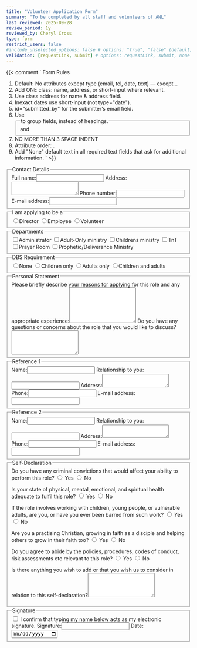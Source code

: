 ```yaml
---
title: "Volunteer Application Form"
summary: "To be completed by all staff and volunteers of ANL"
last_reviewed: 2025-09-28
review_period: 1y
reviewed_by: Cheryl Cross
type: form
restrict_users: false
#include_unselected_options: false # options: "true", "false" (default)
validation: [requestLink, submit] # options: requestLink, submit, none (default)
---
```


{{< comment `
Form Rules
1. Default: No attributes except type (email, tel, date, text) — except...
2. Add ONE class: name, address, or short-input where relevant.
3. Use class address for name & address field.
4. Inexact dates use short-input (not type="date").
5. id="submitted_by" for the submitter’s email field.
6. Use <fieldset> and <legend> to group fields, instead of headings.
7. NO MORE THAN 3 SPACE INDENT
8. Attribute order: <required> <id> <class> <type> .
9. Add "None" default text in all required text fields that ask for additional information.
` >}}

<fieldset>
   <legend>Contact Details</legend>
   <label>Full name:<input required class="name" type="text"></label>
   <label>Address:<textarea required class="address" rows="2"></textarea></label>
   <label>Phone number:<input required type="tel"></label>
   <label>E-mail address:<input required id="submitted_by" type="email"></label>
</fieldset>

<fieldset>
   <legend>I am applying to be a</legend>
   <label><input required type="radio">Director</label>
   <label><input type="radio">Employee</label>
   <label><input type="radio">Volunteer</label>
</fieldset>

<fieldset>
   <legend>Departments</legend>
   <label><input type="checkbox">Administrator</label>
   <label><input type="checkbox">Adult-Only ministry</label>
   <label><input type="checkbox">Childrens ministry</label>
   <label><input type="checkbox">TnT</label>
   <label><input type="checkbox">Prayer Room</label>
   <label><input type="checkbox">Prophetic/Deliverance Ministry</label>
</fieldset>
   
<fieldset>   
   <legend>DBS Requirement</legend>
   <label><input required type="radio">None</label>
   <label><input type="radio">Children only</label>
   <label><input type="radio">Adults only</label>
   <label><input type="radio">Children and adults</label>
</fieldset>

<fieldset>
   <legend>Personal Statement</legend>
   <label>Please briefly describe your reasons for applying for this role and any appropriate experience:<textarea required rows="6"></textarea></label>
   <label>Do you have any questions or concerns about the role that you would like to discuss?<textarea rows="4"></textarea></label>
</fieldset>

<fieldset>
   <legend>Reference 1</legend>
   <label>Name:<input required class="name" type="text"></label>
   <label>Relationship to you:<input required class="short-input" type="text"></label>
   <label>Address:<textarea required class="address" rows="2"></textarea></label>
   <label>Phone:<input required type="tel"></label>
   <label>E-mail address:<input required type="email"></label>
</fieldset>

<fieldset>
   <legend>Reference 2</legend>
   <label>Name:<input required class="name" type="text"></label>
   <label>Relationship to you:<input required class="short-input" type="text"></label>
   <label>Address:<textarea required class="address" rows="2"></textarea></label>
   <label>Phone:<input required type="tel"></label>
   <label>E-mail address:<input required type="email"></label>
</fieldset>

<fieldset>
   <legend>Self-Declaration</legend>
   <label>Do you have any criminal convictions that would affect your ability to perform this role?</label>
   <label><input required type="radio"> Yes</label>
   <label><input type="radio"> No</label>

   <label>Is your state of physical, mental, emotional, and spiritual health adequate to fulfil this role?</label>
   <label><input required type="radio"> Yes</label>
   <label><input type="radio"> No</label>

   <label>If the role involves working with children, young people, or vulnerable adults, are you, or have you ever been barred from such work?</label>
   <label><input required type="radio"> Yes</label>
   <label><input type="radio"> No</label>

   <label>Are you a practising Christian, growing in faith as a disciple and helping others to grow in their faith too?</label>
   <label><input required type="radio"> Yes</label>
   <label><input type="radio"> No</label>

   <label>Do you agree to abide by the policies, procedures, codes of conduct, risk assessments etc relevant to this role?</label>
   <label><input required type="radio"> Yes</label>
   <label><input type="radio"> No</label>

   <label>Is there anything you wish to add or that you wish us to consider in relation to this self-declaration?<textarea rows="4"></textarea></label>
</fieldset>

<fieldset>
   <legend>Signature</legend>
   <label><input required type="checkbox"> I confirm that typing my name below acts as my electronic signature.</label>
   <label>Signature:<input required class="name" type="text"></label>
   <label>Date:<input required class="autofill-today" type="date"></label>
</fieldset>
